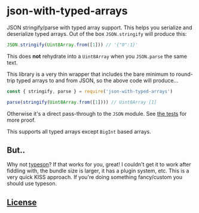 # json-with-typed-arrays

JSON stringify/parse with typed array support.  This helps you serialize and deserialize typed arrays.  Out of the box `JSON.stringify` will produce this:

```js
JSON.stringify(Uint8Array.from([1])) // '{"0":1}'
```

This does __not__ rehydrate into a `Uint8Array` when you `JSON.parse` the same text.

This library is a very thin wrapper that includes the bare minimum to round-trip typed arrays to and from JSON, so the above code will produce...

```js
const { stringify, parse } = require('json-with-typed-arrays')

parse(stringify(Uint8Array.from([1]))) // Uint8Array [1]
```

Otherwise it's a direct pass-through to the `JSON` module.  See [the tests](https://github.com/brianc/json-with-typed-arrays/blob/master/test.js) for more proof.

This supports all typed arrays except `BigInt` based arrays.

## But..

Why not [typeson](https://www.npmjs.com/package/typeson)?  If that works for you, great! I couldn't get it to work after fiddling with, the bundle size is larger, it has a plugin system, etc.  This is a very quick KISS approach.  If you're doing something fancy/custom you should use typeson.

## [License](https://github.com/brianc/json-with-typed-arrays/blob/master/LICENSE)
